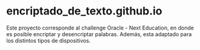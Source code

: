 # encriptado_de_texto.github.io
Este proyecto corresponde al challenge Oracle - Next Education, en donde es posible encriptar y desencriptar palabras. Además, esta adaptado para los distintos tipos de dispositivos.
